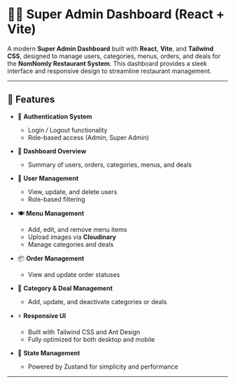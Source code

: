 # 🧑‍💼 Super Admin Dashboard (React + Vite)

A modern **Super Admin Dashboard** built with **React**, **Vite**, and **Tailwind CSS**, designed to manage users, categories, menus, orders, and deals for the **NomNomly Restaurant System**. This dashboard provides a sleek interface and responsive design to streamline restaurant management.

---

## 🚀 Features

- 🔐 **Authentication System**
  - Login / Logout functionality
  - Role-based access (Admin, Super Admin)

- 🧾 **Dashboard Overview**
  - Summary of users, orders, categories, menus, and deals

- 👥 **User Management**
  - View, update, and delete users
  - Role-based filtering

- 🍽️ **Menu Management**
  - Add, edit, and remove menu items
  - Upload images via **Cloudinary**
  - Manage categories and deals

- 📦 **Order Management**
  - View and update order statuses

- 🎯 **Category & Deal Management**
  - Add, update, and deactivate categories or deals

- ⚡ **Responsive UI**
  - Built with Tailwind CSS and Ant Design
  - Fully optimized for both desktop and mobile

- 🧠 **State Management**
  - Powered by Zustand for simplicity and performance

---